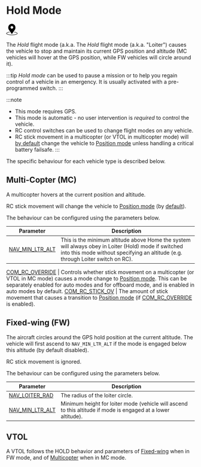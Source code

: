 # Hold Mode

[<img src="../../assets/site/position_fixed.svg" title="Position fix required (e.g. GPS)" width="30px" />](../getting_started/flight_modes.md#key_position_fixed)

The *Hold* flight mode (a.k.a. The *Hold* flight mode (a.k.a. "Loiter") causes the vehicle to stop and maintain its current GPS position and altitude (MC vehicles will hover at the GPS position, while FW vehicles will circle around it).

:::tip
*Hold mode* can be used to pause a mission or to help you regain control of a vehicle in an emergency. It is usually activated with a pre-programmed switch. :::

:::note
* This mode requires GPS.
* This mode is automatic - no user intervention is *required* to control the vehicle.
* RC control switches can be used to change flight modes on any vehicle.
* RC stick movement in a multicopter (or VTOL in multicopter mode) will [by default](#COM_RC_OVERRIDE) change the vehicle to [Position mode](../flight_modes/position_mc.md) unless handling a critical battery failsafe. :::

The specific behaviour for each vehicle type is described below.

## Multi-Copter (MC)

A multicopter hovers at the current position and altitude.

RC stick movement will change the vehicle to [Position mode](../flight_modes/position_mc.md) (by [default](#COM_RC_OVERRIDE)).

The behaviour can be configured using the parameters below.

| Parameter                                                                                               | Description                                                                                                                                                                             |
| ------------------------------------------------------------------------------------------------------- | --------------------------------------------------------------------------------------------------------------------------------------------------------------------------------------- |
| <a id="NAV_MIN_LTR_ALT"></a>[NAV_MIN_LTR_ALT](../advanced_config/parameter_reference.md#NAV_MIN_LTR_ALT) | This is the minimum altitude above Home the system will always obey in Loiter (Hold) mode if switched into this mode without specifying an altitude (e.g. through Loiter switch on RC). |

<span id="COM_RC_OVERRIDE"></span>[COM_RC_OVERRIDE](../advanced_config/parameter_reference.md#COM_RC_OVERRIDE) | Controls whether stick movement on a multicopter (or VTOL in MC mode) causes a mode change to [Position mode](../flight_modes/position_mc.md). This can be separately enabled for auto modes and for offboard mode, and is enabled in auto modes by default. <span id="COM_RC_STICK_OV"></span>[COM_RC_STICK_OV](../advanced_config/parameter_reference.md#COM_RC_STICK_OV) | The amount of stick movement that causes a transition to [Position mode](../flight_modes/position_mc.md) (if [COM_RC_OVERRIDE](#COM_RC_OVERRIDE) is enabled).

<!-- Code for this here: https://github.com/PX4/PX4-Autopilot/blob/main/src/modules/navigator/loiter.cpp#L61 -->

## Fixed-wing (FW)

The aircraft circles around the GPS hold position at the current altitude. The vehicle will first ascend to `NAV_MIN_LTR_ALT` if the mode is engaged below this altitude (by default disabled).

RC stick movement is ignored.

The behaviour can be configured using the parameters below.

| Parameter                                                                      | Description                                                                                                   |
| ------------------------------------------------------------------------------ | ------------------------------------------------------------------------------------------------------------- |
| [NAV_LOITER_RAD](../advanced_config/parameter_reference.md#NAV_LOITER_RAD)   | The radius of the loiter circle.                                                                              |
| [NAV_MIN_LTR_ALT](../advanced_config/parameter_reference.md#NAV_MIN_LTR_ALT) | Minimum height for loiter mode (vehicle will ascend to this altitude if mode is engaged at a lower altitude). |


## VTOL

A VTOL follows the HOLD behavior and parameters of [Fixed-wing](#fixed-wing-fw) when in FW mode, and of [Multicopter](#multi-copter-mc) when in MC mode.

<!-- this maps to AUTO_LOITER in flight mode state machine -->
